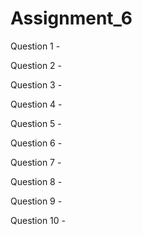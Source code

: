 # Assignment_6

Question 1 - 

Question 2 - 

Question 3 - 

Question 4 - 

Question 5 - 

Question 6 - 

Question 7 - 

Question 8 - 

Question 9 -

Question 10 - 
